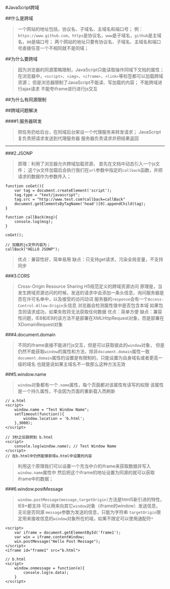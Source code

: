 #JavaScript跨域

##什么是跨域
> 一个网站的地址包括，协议名、子域名、主域名和端口号；
> 例：`https://www.github.com`，`https`是协议名，`www`是子域名，`github`是主域名，`80`是端口号；
> 两个网站的地址只要有协议名、子域名、主域名和端口号直接任意一个不相同就不是同域；

##为什么要跨域
> 因为浏览器的同源策略限制，JavaScript只能读取操作同域下文档的属性；
> 在浏览器中，`<script>`、`<img>`、`<iframe>`、`<link>`等标签都可以加载跨域资源；
> 但是浏览器限制了JavaScript不能读、写加载的内容；
> 不能跨域进行ajax请求
> 不能夸iframe进行进行js交互


##为什么有同源限制


##跨域问题解决

####1.服务器转发
> 把任务扔给后台，在同域后台架设一个代理服务来转发请求；
> JavaScript复负责把请求发送到代理服务器
> 服务器负责请求并把结果返回

---
###2.JSONP
> 原理：利用了浏览器允许跨域加载资源，
> 首先在文档中动态引入一个js文件；
> 这个js文件加载后会执行我们在`url`参数中指定的`callback`函数，并把请求的数据作为参数传入；
	
	function coGet(){
		var tag = document.createElement('script');
		tag.type = "text/javascript";
		tag.src = "http://www.test.com?callback=callBack"
		document.getElementsByTagName('head')[0].appendChild(tag);
	}

	function callBack(msg){
		console.log(msg);
	}

	coGet();

	// 加载的js文件内容为；
	callBack("HELLO JSONP");

> 优点：兼容性好，简单易用
> 缺点：只支持get请求，污染全局变量，不支持同步

###3.CORS 
> Cross-Origin Resource Sharing H5规范定义的跨域资源访问
> 原理是，当发生跨域资源访问的时候，发送的请求中会添加一条头信息，询问服务器是否在许可名单中，以及接受的访问动词
> 服务器的`response`会有一个`Access-Control-Allow-Origin`头信息
> 浏览器会检测属性值中是否包含本域
> 如果包含则请求成功，如果失败将无法获取任何数据
> 优点：简单方便
> 缺点：兼容性问题，IE8和IE9的该方法不是部署在XMLHttpRequest对象，而是部署在XDomainRequest对象

###4.document.domain
> 不同的iframe直接不能进行js交互，但是可以获取彼此的`window`对象，
> 但是仍然不能获取`window`的属性和方法，除非`document.domain`属性一致
> `document.domain`属性的设置是有限制的，只能设置为自身域名或者更高一级的域名
> 也就是说如果主域名不一致那么这种方法无效

###5.window.name
> `window`对象都有一个`.name`属性，每个页面都对该属性有读写的权限
> 该属性是一个持久属性，不会因为页面的重新载入而刷新

	// a.html
	<script>
		window.name = "Test Window Name";
		setTimeout(function(){
			window.location = 'b.html';
		},3000);
	</script>

	// 3秒之后跳转到 b.html
	<script>
		console.log(window.name); // Test Window Name
	</script>
	// 在b.html中仍然能够获得a.html中设置的内容

> 利用这个原理我们可以设置一个充当中介的iframe来获取数据并写入`window.name`属性中
> 然后把这个iframe的地址设置为同源的就可以获取iframe中的数据；


###6.window.postMessage
> `window.postMessage(message,targetOrigin)`方法是html5新引进的特性，IE8+都支持
> 可以用来向其它`window`对象（iframe的window）发送信息，无论是否同源
> `message`参数为发送的信息，只能为字符串
> `targetOrigin`限定用来接收信息的`window`对象所在的域，如果不限定可以使用通配符`*`

	<script>
		var iframe = document.getElementById('frame1');
		var win = iframe.contentWindow;
		win.postMessage("Hello Post Message");
	</script>
	<iframe id="frame1" src="b.html">
	
	// b.html
	<script>
		window.onmessage = function(e){
			console.log(e.data);
		}
	</script>


